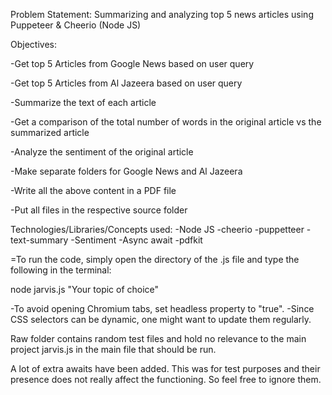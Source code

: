Problem Statement:
Summarizing and analyzing top 5 news articles using Puppeteer & Cheerio (Node JS)

Objectives:

-Get top 5 Articles from Google News based on user query

-Get top 5 Articles from Al Jazeera based on user query

-Summarize the text of each article

-Get a comparison of the total number of words in the original article vs the summarized article

-Analyze the sentiment of the original article

-Make separate folders for Google News and Al Jazeera

-Write all the above content in a PDF file

-Put all files in the respective source folder


Technologies/Libraries/Concepts used:
-Node JS
-cheerio
-puppetteer
-text-summary
-Sentiment
-Async await
-pdfkit

=To run the code, simply open the directory of the .js file and type the following in the terminal:

node jarvis.js "Your topic of choice"

-To avoid opening Chromium tabs, set headless property to "true".
-Since CSS selectors can be dynamic, one might want to update them regularly.

Raw folder contains random test files and hold no relevance to the main project
jarvis.js in the main file that should be run.

A lot of extra awaits have been added. This was for test purposes and their presence does not really affect the functioning. So feel free to ignore them. 
